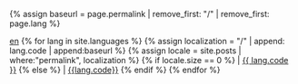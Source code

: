 {% assign baseurl = page.permalink | remove_first: "/" | remove_first: page.lang %}
<div class="localization">
    <a href="{{ '/en' | append:baseurl }}">en</a>
    {% for lang in site.languages %}
        {% assign localization = "/" | append: lang.code | append:baseurl %}
        {% assign locale = site.posts | where:"permalink", localization %}
        {% if locale.size == 0 %}
            | <a href="/translations/" title="No {{lang.name}} translation currently available" class="no-translation">{{ lang.code }}</a>
        {% else %}
            | <a href="{{ locale[0].url }}">{{lang.code}}</a>
        {% endif %}
    {% endfor %}
</div>